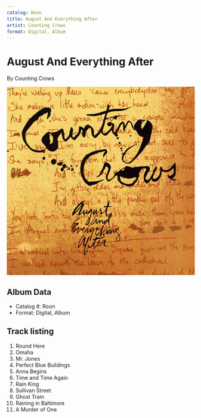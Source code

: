 ```yaml
---
catalog: Roon
title: August And Everything After
artist: Counting Crows
format: Digital, Album
---
```


# August And Everything After

By Counting Crows

![](../../assets/albumcovers/Counting_Crows-August_And_Everything_After.png)

## Album Data

- Catalog #: Roon
- Format: Digital, Album


## Track listing


1. Round Here
2. Omaha
3. Mr. Jones
4. Perfect Blue Buildings
5. Anna Begins
6. Time and Time Again
7. Rain King
8. Sullivan Street
9. Ghost Train
10. Raining in Baltimore
11. A Murder of One

